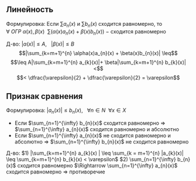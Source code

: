 ## Линейность 
Формулировка:
Если $\sum a_{n}(x)$ и $\sum b_{n}(x)$ сходится равномерно, то
$\forall{~ОГР~\alpha(x), \beta(x)}~~\sum(\alpha(x) a_{n}(x) + \beta(x)b_{n}(x))~-$ сходится равномерно

Д-во:
$|\alpha(x)| \leq A,~~~|\beta(x)|\leq B$
$$|\sum_{k=m+1}^{n} \alpha(x)a_{n}(x) + \beta(x)b_{n}(x)| \leq$$
$$\leq A|\sum_{k=m+1}^{n} a_{k}(x)|+ \beta|\sum_{k=m+1}^{n} b_{k}(x)|<$$
$$< \dfrac{\varepsilon}{2} + \dfrac{\varepsilon}{2} = \varepsilon$$
## Признак сравнения
Формулировка: 
$|a_{n}(x)| \leq b_{n}(x),~~~\forall{n \in N}~~\forall{x \in X}~~$
- Если $\sum_{n=1}^{\infty} b_{n}(x)$ сходится равномерно $\Rightarrow$ $\sum_{n=1}^{\infty} a_{n}(x)$ сходится равномерно и абсолютно 
- Если $\sum_{n=1}^{\infty} a_{n}(x)$ не сходится равномерно и абсолютно $\Rightarrow$ $\sum_{n=1}^{\infty} b_{n}(x)$ не сходится равномерно 

Д-во:
$1) |\sum_{k=m+1}^{n} a_{k}(x) | \leq \sum_{k = m+1}^{n} |a_{k}(x)| \leq \sum_{k=m+1}^{n} b_{k}(x) < \varepsilon$
$2) \sum_{n=1}^{\infty} b_{n}(x)$ сходится равномерно $\Rightarrow \sum_{n=1}^{\infty} a_{n}(x)$ сходится равномерно $\Rightarrow$ противоречие

